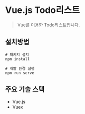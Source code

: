 # Vue.js Todo리스트

> Vue를 이용한 Todo리스트입니다.


## 설치방법

```
# 패키지 설치
npm install

# 개발 환경 실행
npm run serve
```

## 주요 기술 스택
* Vue.js
* Vuex
